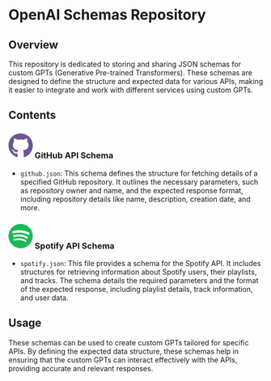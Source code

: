 # OpenAI Schemas Repository

## Overview

This repository is dedicated to storing and sharing JSON schemas for custom GPTs (Generative Pre-trained Transformers). These schemas are designed to define the structure and expected data for various APIs, making it easier to integrate and work with different services using custom GPTs.

## Contents

### ![Github Logo](assets/github.svg) GitHub API Schema

- `github.json`: This schema defines the structure for fetching details of a specified GitHub repository. It outlines the necessary parameters, such as repository owner and name, and the expected response format, including repository details like name, description, creation date, and more.

### ![Spotify Logo](assets/spotify.svg) Spotify API Schema

- `spotify.json`: This file provides a schema for the Spotify API. It includes structures for retrieving information about Spotify users, their playlists, and tracks. The schema details the required parameters and the format of the expected response, including playlist details, track information, and user data.

## Usage

These schemas can be used to create custom GPTs tailored for specific APIs. By defining the expected data structure, these schemas help in ensuring that the custom GPTs can interact effectively with the APIs, providing accurate and relevant responses.
